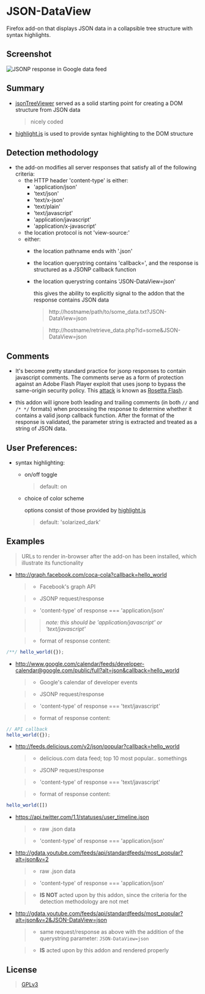 # JSON-DataView
Firefox add-on that displays JSON data in a collapsible tree structure with syntax highlights.

## Screenshot

![JSONP response in Google data feed](https://raw.githubusercontent.com/warren-bank/moz-json-data-view/screenshots/01.png)

## Summary

  * [jsonTreeViewer](https://github.com/summerstyle/jsonTreeViewer) served as a solid starting point for creating a DOM structure from JSON data

      > nicely coded

  * [highlight.js](https://github.com/isagalaev/highlight.js) is used to provide syntax highlighting to the DOM structure

## Detection methodology

  * the add-on modifies all server responses that satisfy all of the following criteria:
    * the HTTP header 'content-type' is either:
      * 'application/json'
      * 'text/json'
      * 'text/x-json'
      * 'text/plain'
      * 'text/javascript'
      * 'application/javascript'
      * 'application/x-javascript'
    * the location protocol is not 'view-source:'
    * either:
      * the location pathname ends with '.json'
      * the location querystring contains 'callback=',
        and the response is structured as a JSONP callback function
      * the location querystring contains 'JSON-DataView=json'

        this gives the ability to explicitly signal to the addon that the response contains JSON data

        > http://hostname/path/to/some_data.txt?JSON-DataView=json

        > http://hostname/retrieve_data.php?id=some&JSON-DataView=json

## Comments

  * It's become pretty standard practice for jsonp responses to contain javascript comments.
    The comments serve as a form of protection against an Adobe Flash Player exploit that uses jsonp to bypass the same-origin security policy. This [attack](https://github.com/mikispag/rosettaflash) is known as [Rosetta Flash](http://miki.it/blog/2014/7/8/abusing-jsonp-with-rosetta-flash/).

  * this addon will ignore both leading and trailing comments (in both `//` and `/* */` formats)
    when processing the response to determine whether it contains a valid jsonp callback function.
    After the format of the response is validated, the parameter string is extracted and treated as a string of JSON data.

## User Preferences:

  * syntax highlighting:
    * on/off toggle

      > default: on

    * choice of color scheme

      options consist of those provided by [highlight.js](https://github.com/isagalaev/highlight.js/tree/master/src/styles)

      > default: 'solarized_dark'

## Examples

  > URLs to render in-browser after the add-on has been installed, which illustrate its functionality

  * http://graph.facebook.com/coca-cola?callback=hello_world

    > * Facebook's graph API

    > * JSONP request/response

    > * 'content-type' of response === 'application/json'

      >> _note: this should be 'application/javascript' or 'text/javascript'_

    > * format of response content:

```javascript
/**/ hello_world({});
```

  * http://www.google.com/calendar/feeds/developer-calendar@google.com/public/full?alt=json&callback=hello_world

    >  * Google's calendar of developer events

    >  * JSONP request/response

    > * 'content-type' of response === 'text/javascript'

    > * format of response content:

```javascript
// API callback
hello_world({});
```

  * http://feeds.delicious.com/v2/json/popular?callback=hello_world

    > * delicious.com data feed; top 10 most popular.. somethings

    > * JSONP request/response

    > * 'content-type' of response === 'text/javascript'

    > * format of response content:

```javascript
hello_world([])
```

  * https://api.twitter.com/1.1/statuses/user_timeline.json

    > * raw .json data

    > * 'content-type' of response === 'application/json'

  * http://gdata.youtube.com/feeds/api/standardfeeds/most_popular?alt=json&v=2

    > * raw .json data

    > * 'content-type' of response === 'application/json'

    > * __IS NOT__ acted upon by this addon, since the criteria for the detection methodology are not met

  * http://gdata.youtube.com/feeds/api/standardfeeds/most_popular?alt=json&v=2&JSON-DataView=json

    > * same request/response as above with the addition of the querystring parameter: `JSON-DataView=json`

    > * __IS__ acted upon by this addon and rendered properly

## License
  > [GPLv3](http://www.gnu.org/licenses/gpl-3.0.txt)
